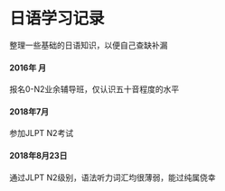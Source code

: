 # 日语学习记录
整理一些基础的日语知识，以便自己查缺补漏
#### 2016年 月
报名0-N2业余辅导班，仅认识五十音程度的水平
#### 2018年7月
参加JLPT N2考试
#### 2018年8月23日  
通过JLPT N2级别，语法听力词汇均很薄弱，能过纯属侥幸

